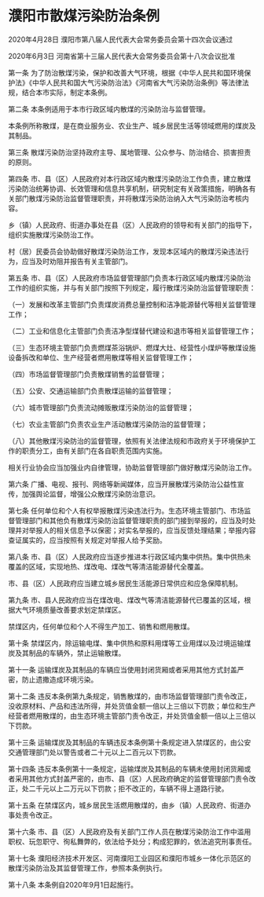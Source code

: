 # 濮阳市散煤污染防治条例

2020年4月28日 濮阳市第八届人民代表大会常务委员会第十四次会议通过

2020年6月3日 河南省第十三届人民代表大会常务委员会第十八次会议批准

<!-- INFO END -->

第一条 为了防治散煤污染，保护和改善大气环境，根据《中华人民共和国环境保护法》《中华人民共和国大气污染防治法》《河南省大气污染防治条例》等法律法规，结合本市实际，制定本条例。

第二条 本条例适用于本市行政区域内散煤的污染防治与监督管理。

本条例所称散煤，是在商业服务业、农业生产、城乡居民生活等领域燃用的煤炭及其制品。

第三条 散煤污染防治坚持政府主导、属地管理、公众参与、防治结合、损害担责的原则。

第四条 市、县（区）人民政府对本行政区域内散煤污染防治工作负责，建立散煤污染防治统筹协调、长效管理和信息共享机制，研究制定有关政策措施，明确各有关部门散煤污染防治监督管理职责，并将散煤污染防治纳入大气污染防治考核内容。

乡（镇）人民政府、街道办事处在县（区）人民政府的领导和有关部门的指导下，组织实施散煤污染防治工作。

村（居）民委员会协助做好散煤污染防治工作，发现本区域内的散煤污染违法行为，应当及时劝阻并报告有关主管部门。

第五条 市、县（区）人民政府市场监督管理部门负责本行政区域内散煤污染防治工作的组织实施，并与有关部门按照下列规定，履行散煤污染防治监督管理职责：

（一）发展和改革主管部门负责煤炭消费总量控制和洁净能源替代等相关监督管理工作；

（二）工业和信息化主管部门负责洁净型煤替代建设和退市等相关监督管理工作；

（三）生态环境主管部门负责燃煤茶浴锅炉、燃煤大灶、经营性小煤炉等散煤设施设备拆改和单位、生产经营者燃用散煤等相关监督管理工作；

（四）市场监督管理部门负责散煤销售的监督管理；

（五）公安、交通运输部门负责散煤运输的监督管理；

（六）城市管理部门负责流动摊贩散煤污染防治的监督管理；

（七）农业主管部门负责农业生产活动散煤污染防治的监督管理；

（八）其他散煤污染防治的监督管理，依照有关法律法规和市政府关于环境保护工作的职责分工，由有关部门在各自职责范围内实施。

相关行业协会应当加强业内自律管理，协助监督管理部门做好散煤污染防治工作。

第六条 广播、电视、报刊、网络等新闻媒体，应当开展散煤污染防治公益性宣传，加强舆论监督，增强公众散煤污染防治意识。

第七条 任何单位和个人有权举报散煤污染违法行为。生态环境主管部门、市场监督管理部门和其他负有散煤污染防治监督管理职责的部门接到举报的，应当及时处理并对举报人的相关信息予以保密；对实名举报的，应当反馈处理结果；举报内容查证属实的，应当按照有关规定对举报人给予奖励。

第八条 市、县（区）人民政府应当逐步推进本行政区域内集中供热。集中供热未覆盖的区域，实现地热、煤改电、煤改气等清洁能源替代全覆盖。

市、县（区）人民政府应当建立城乡居民生活能源日常供应和应急保障机制。

第九条 市、县人民政府应当在煤改电、煤改气等清洁能源替代已覆盖的区域，根据大气环境质量改善要求划定禁煤区。

禁煤区内，任何单位和个人不得生产加工、销售和燃用散煤。

第十条 禁煤区内，除运输电煤、集中供热和原料用煤等工业用煤以及过境运输煤炭及其制品的车辆外，禁止运输散煤。

第十一条 运输煤炭及其制品的车辆应当使用封闭货厢或者采用其他方式封盖严密，防止遗撒造成环境污染。

第十二条 违反本条例第九条规定，销售散煤的，由市场监督管理部门责令改正，没收原材料、产品和违法所得，并处货值金额一倍以上三倍以下罚款；单位和生产经营者燃用散煤的，由生态环境主管部门责令改正，并处货值金额一倍以上三倍以下罚款。

第十三条 运输煤炭及其制品的车辆违反本条例第十条规定进入禁煤区的，由公安交通管理部门处以警告或者二十元以上二百元以下罚款。

第十四条 违反本条例第十一条规定，运输煤炭及其制品的车辆未使用封闭货厢或者采用其他方式封盖严密的，由市、县（区）人民政府确定的监督管理部门责令改正，处二千元以上二万元以下罚款；拒不改正的，车辆不得上道路行驶。

第十五条 在禁煤区内，城乡居民生活燃用散煤的，由乡（镇）人民政府、街道办事处责令改正。

第十六条 市、县（区）人民政府及有关部门工作人员在散煤污染防治工作中滥用职权、玩忽职守、徇私舞弊的，依法给予处分；构成犯罪的，依法追究刑事责任。

第十七条 濮阳经济技术开发区、河南濮阳工业园区和濮阳市城乡一体化示范区的散煤污染防治及其监督管理工作，参照本条例执行。

第十八条 本条例自2020年9月1日起施行。